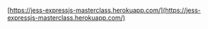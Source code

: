 [https://jess-expressjs-masterclass.herokuapp.com/](https://jess-expressjs-masterclass.herokuapp.com/)

